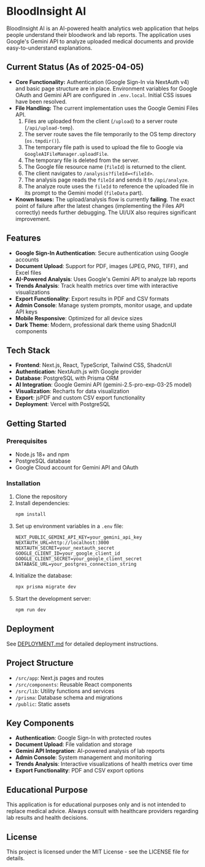 # BloodInsight AI

BloodInsight AI is an AI-powered health analytics web application that helps people understand their bloodwork and lab reports. The application uses Google's Gemini API to analyze uploaded medical documents and provide easy-to-understand explanations.

## Current Status (As of 2025-04-05)

- **Core Functionality:** Authentication (Google Sign-In via NextAuth v4) and basic page structure are in place. Environment variables for Google OAuth and Gemini API are configured in `.env.local`. Initial CSS issues have been resolved.
- **File Handling:** The current implementation uses the Google Gemini Files API.
    1. Files are uploaded from the client (`/upload`) to a server route (`/api/upload-temp`).
    2. The server route saves the file temporarily to the OS temp directory (`os.tmpdir()`).
    3. The temporary file path is used to upload the file to Google via `GoogleAIFileManager.uploadFile`.
    4. The temporary file is deleted from the server.
    5. The Google file resource name (`fileId`) is returned to the client.
    6. The client navigates to `/analysis?fileId=<fileId>`.
    7. The analysis page reads the `fileId` and sends it to `/api/analyze`.
    8. The analyze route uses the `fileId` to reference the uploaded file in its prompt to the Gemini model (`fileData` part).
- **Known Issues:** The upload/analysis flow is currently **failing**. The exact point of failure after the latest changes (implementing the Files API correctly) needs further debugging. The UI/UX also requires significant improvement.

## Features

- **Google Sign-In Authentication**: Secure authentication using Google accounts
- **Document Upload**: Support for PDF, images (JPEG, PNG, TIFF), and Excel files
- **AI-Powered Analysis**: Uses Google's Gemini API to analyze lab reports
- **Trends Analysis**: Track health metrics over time with interactive visualizations
- **Export Functionality**: Export results in PDF and CSV formats
- **Admin Console**: Manage system prompts, monitor usage, and update API keys
- **Mobile Responsive**: Optimized for all device sizes
- **Dark Theme**: Modern, professional dark theme using ShadcnUI components

## Tech Stack

- **Frontend**: Next.js, React, TypeScript, Tailwind CSS, ShadcnUI
- **Authentication**: NextAuth.js with Google provider
- **Database**: PostgreSQL with Prisma ORM
- **AI Integration**: Google Gemini API (gemini-2.5-pro-exp-03-25 model)
- **Visualization**: Recharts for data visualization
- **Export**: jsPDF and custom CSV export functionality
- **Deployment**: Vercel with PostgreSQL

## Getting Started

### Prerequisites

- Node.js 18+ and npm
- PostgreSQL database
- Google Cloud account for Gemini API and OAuth

### Installation

1. Clone the repository
2. Install dependencies:
   ```bash
   npm install
   ```
3. Set up environment variables in a `.env` file:
   ```
   NEXT_PUBLIC_GEMINI_API_KEY=your_gemini_api_key
   NEXTAUTH_URL=http://localhost:3000
   NEXTAUTH_SECRET=your_nextauth_secret
   GOOGLE_CLIENT_ID=your_google_client_id
   GOOGLE_CLIENT_SECRET=your_google_client_secret
   DATABASE_URL=your_postgres_connection_string
   ```
4. Initialize the database:
   ```bash
   npx prisma migrate dev
   ```
5. Start the development server:
   ```bash
   npm run dev
   ```

## Deployment

See [DEPLOYMENT.md](DEPLOYMENT.md) for detailed deployment instructions.

## Project Structure

- `/src/app`: Next.js pages and routes
- `/src/components`: Reusable React components
- `/src/lib`: Utility functions and services
- `/prisma`: Database schema and migrations
- `/public`: Static assets

## Key Components

- **Authentication**: Google Sign-In with protected routes
- **Document Upload**: File validation and storage
- **Gemini API Integration**: AI-powered analysis of lab reports
- **Admin Console**: System management and monitoring
- **Trends Analysis**: Interactive visualizations of health metrics over time
- **Export Functionality**: PDF and CSV export options

## Educational Purpose

This application is for educational purposes only and is not intended to replace medical advice. Always consult with healthcare providers regarding lab results and health decisions.

## License

This project is licensed under the MIT License - see the LICENSE file for details.

